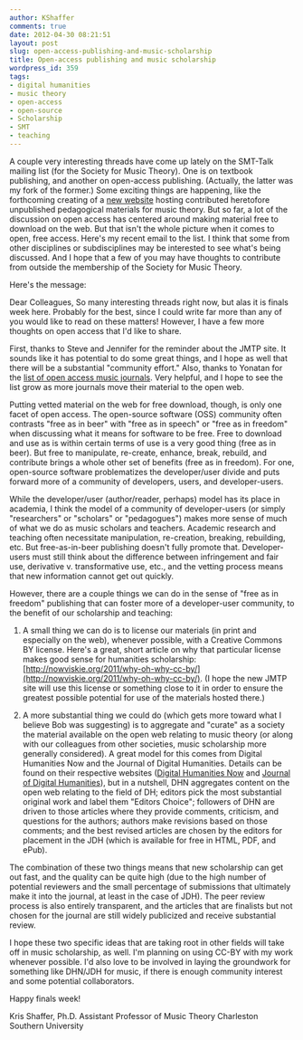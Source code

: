 ```yaml
---
author: KShaffer
comments: true
date: 2012-04-30 08:21:51
layout: post
slug: open-access-publishing-and-music-scholarship
title: Open-access publishing and music scholarship
wordpress_id: 359
tags:
- digital humanities
- music theory
- open-access
- open-source
- Scholarship
- SMT
- teaching
---
```


A couple very interesting threads have come up lately on the SMT-Talk mailing list (for the Society for Music Theory). One is on textbook publishing, and another on open-access publishing. (Actually, the latter was my fork of the former.) Some exciting things are happening, like the forthcoming creating of a [new website](http://www.choralnet.org/view/297880) hosting contributed heretofore unpublished pedagogical materials for music theory. But so far, a lot of the discussion on open access has centered around making material free to download on the web. But that isn't the whole picture when it comes to open, free access. Here's my recent email to the list. I think that some from other disciplines or subdisciplines may be interested to see what's being discussed. And I hope that a few of you may have thoughts to contribute from outside the membership of the Society for Music Theory.

Here's the message:

Dear Colleagues,
So many interesting threads right now, but alas it is finals week here. Probably for the best, since I could write far more than any of you would like to read on these matters! However, I have a few more thoughts on open access that I'd like to share.

First, thanks to Steve and Jennifer for the reminder about the JMTP site. It sounds like it has potential to do some great things, and I hope as well that there will be a substantial "community effort." Also, thanks to Yonatan for the [list of open access music journals](http://www.doaj.org/doaj?func=subject&cpid=6&uiLanguage=en). Very helpful, and I hope to see the list grow as more journals move their material to the open web.

Putting vetted material on the web for free download, though, is only one facet of open access. The open-source software (OSS) community often contrasts "free as in beer" with "free as in speech" or "free as in freedom" when discussing what it means for software to be free. Free to download and use as is within certain terms of use is a very good thing (free as in beer). But free to manipulate, re-create, enhance, break, rebuild, and contribute brings a whole other set of benefits (free as in freedom). For one, open-source software problematizes the developer/user divide and puts forward more of a community of developers, users, and developer-users.

While the developer/user (author/reader, perhaps) model has its place in academia, I think the model of a community of developer-users (or simply "researchers" or "scholars" or "pedagogues") makes more sense of much of what we do as music scholars and teachers. Academic research and teaching often necessitate manipulation, re-creation, breaking, rebuilding, etc. But free-as-in-beer publishing doesn't fully promote that. Developer-users must still think about the difference between infringement and fair use, derivative v. transformative use, etc., and the vetting process means that new information cannot get out quickly.

However, there are a couple things we can do in the sense of "free as in freedom" publishing that can foster more of a developer-user community, to the benefit of our scholarship and teaching:

1) A small thing we can do is to license our materials (in print and especially on the web), whenever possible, with a Creative Commons BY license. Here's a great, short article on why that particular license makes good sense for humanities scholarship: [http://nowviskie.org/2011/why-oh-why-cc-by/](http://nowviskie.org/2011/why-oh-why-cc-by/). (I hope the new JMTP site will use this license or something close to it in order to ensure the greatest possible potential for use of the materials hosted there.)

2) A more substantial thing we could do (which gets more toward what I believe Bob was suggesting) is to aggregate and "curate" as a society the material available on the open web relating to music theory (or along with our colleagues from other societies, music scholarship more generally considered). A great model for this comes from Digital Humanities Now and the Journal of Digital Humanities. Details can be found on their respective websites ([Digital Humanities Now](http://digitalhumanitiesnow.org/how-this-works/) and [Journal of Digital Humanities](http://journalofdigitalhumanities.org/about/)), but in a nutshell, DHN aggregates content on the open web relating to the field of DH; editors pick the most substantial original work and label them "Editors Choice"; followers of DHN are driven to those articles where they provide comments, criticism, and questions for the authors; authors make revisions based on those comments; and the best revised articles are chosen by the editors for placement in the JDH (which is available for free in HTML, PDF, and ePub).

The combination of these two things means that new scholarship can get out fast, and the quality can be quite high (due to the high number of potential reviewers and the small percentage of submissions that ultimately make it into the journal, at least in the case of JDH). The peer review process is also entirely transparent, and the articles that are finalists but not chosen for the journal are still widely publicized and receive substantial review.

I hope these two specific ideas that are taking root in other fields will take off in music scholarship, as well. I'm planning on using CC-BY with my work whenever possible. I'd also love to be involved in laying the groundwork for something like DHN/JDH for music, if there is enough community interest and some potential collaborators.

Happy finals week!


Kris Shaffer, Ph.D.
Assistant Professor of Music Theory
Charleston Southern University
